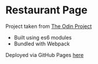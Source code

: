 # Restaurant Page

Project taken from [The Odin Project](https://www.theodinproject.com/courses/javascript/lessons/restaurant-page?ref=lnav)  
* Built using es6 modules
* Bundled with Webpack  

Deployed via GitHub Pages [here](https://sim-frpt.github.io/restaurant-page/)
